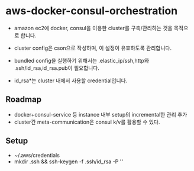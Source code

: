 aws-docker-consul-orchestration
===============================

* amazon ec2에 docker, consul을 이용한 cluster를 구축/관리하는 것을 목적으로 합니다.
* cluster config은 cson으로 작성하며, 이 설정이 유효하도록 관리합니다.

* bundled config을 실행하기 위해서는 .elastic_ip/ssh,http와 .ssh/id_rsa,id_rsa.pub이 필요합니다.
* id_rsa*는 cluster 내에서 사용할 credential입니다.

Roadmap
-------
 * docker+consul-service 등 instance 내부 setup의 incremental한 관리 추가
  * cluster간 meta-communication은 consul k/v를 활용할 수 있다.

Setup
-----
 * ~/.aws/credentials
 * mkdir .ssh && ssh-keygen -f .ssh/id_rsa -P ''
 